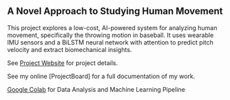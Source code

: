 
## A Novel Approach to Studying Human Movement
This project explores a low-cost, AI-powered system for analyzing human movement, specifically the throwing motion in baseball. It uses wearable IMU sensors and a BiLSTM neural network with attention to predict pitch velocity and extract biomechanical insights.


See [Project Website](https://christopherlin.ca/gvrsf/) for project details.

See my online [ProjectBoard] for a full documentation of my work.

[Google Colab](https://colab.research.google.com/drive/1OlGwYABf4zN_s58eClnuo4AzomNRv6C4?usp=sharing) for Data Analysis and Machine Learning Pipeline

